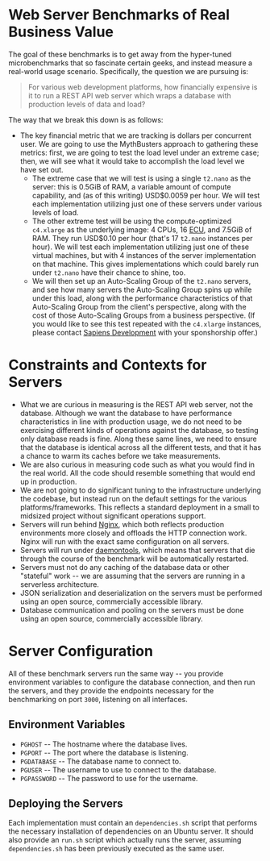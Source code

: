 Web Server Benchmarks of Real Business Value
===============================================

The goal of these benchmarks is to get away from the hyper-tuned microbenchmarks that so fascinate certain geeks, and instead measure
a real-world usage scenario. Specifically, the question we are pursuing is:

> For various web development platforms, how financially expensive is it to run a REST API web server
> which wraps a database with production levels of data and load?

The way that we break this down is as follows:

* The key financial metric that we are tracking is dollars per concurrent user. We are going to use the MythBusters approach to
  gathering these metrics: first, we are going to test the load level under an extreme case; then, we will see what it would take
  to accomplish the load level we have set out.
  * The extreme case that we will test is using a single `t2.nano` as the server:
  this is 0.5GiB of RAM, a variable amount of compute capability, and (as of this writing) USD$0.0059 per hour. We will test
  each implementation utilizing just one of these servers under various levels of load.
  * The other extreme test will be using the compute-optimized `c4.xlarge` as the underlying image:
  4 CPUs, 16 [ECU](https://aws.amazon.com/ec2/faqs/#What_is_an_EC2_Compute_Unit_and_why_did_you_introduce_it), and 7.5GiB of RAM.
  They run USD$0.10 per hour (that's 17 `t2.nano` instances per hour). We will test each implementation utilizing just one of
  these virtual machines, but with 4 instances of the server implementation on that machine. This gives implementations which could
  barely run under `t2.nano` have their chance to shine, too.
  * We will then set up an Auto-Scaling Group of the `t2.nano` servers, and see how many servers the Auto-Scaling Group spins
  up while under this load, along with the performance characteristics of that Auto-Scaling Group from the client's perspective,
  along with the cost of those Auto-Scaling Groups from a business perspective.  (If you would like to see this test repeated
  with the `c4.xlarge` instances, please contact [Sapiens Development](http://sapiensdev.com) with your sponshorship offer.)

Constraints and Contexts for Servers
======================================

* What we are curious in measuring is the REST API web server, not the database. Although we want the database to have performance
  characteristics in line with production usage, we do not need to be exercising different kinds of operations against the database,
  so testing only database reads is fine. Along these same lines, we need to ensure that the database is identical across all the
  different tests, and that it has a chance to warm its caches before we take measurements.
* We are also curious in measuring code such as what you would find in the real world. All the code should resemble something that
  would end up in production.
* We are not going to do significant tuning to the infrastructure underlying the codebase, but instead run on the default
  settings for the various platforms/frameworks. This reflects a standard deployment in a small to midsized project without
  significant operations support.
* Servers will run behind [Nginx](https://www.nginx.com/resources/wiki/), which both reflects production environments more closely
  and offloads the HTTP connection work. Nginx will run with the exact same configuration on all servers.
* Servers will run under [daemontools](https://cr.yp.to/daemontools.html), which means that servers that die through the
  course of the benchmark will be automatically restarted.
* Servers must not do any caching of the database data or other "stateful" work -- we are assuming that the servers are
  running in a serverless architecture.
* JSON serialization and deserialization on the servers must be performed using an open source, commercially accessible library.
* Database communication and pooling on the servers must be done using an open source, commercially accessible library.

Server Configuration
=====================

All of these benchmark servers run the same way -- you provide environment variables to configure the database
connection, and then run the servers, and they provide the endpoints necessary for the benchmarking on port `3000`,
listening on all interfaces.

Environment Variables
-------------------------

* `PGHOST` -- The hostname where the database lives.
* `PGPORT` -- The port where the database is listening.
* `PGDATABASE` -- The database name to connect to.
* `PGUSER` -- The username to use to connect to the database.
* `PGPASSWORD` -- The password to use for the username.

Deploying the Servers
----------------------

Each implementation must contain an `dependencies.sh` script that performs the necessary installation
of dependencies on an Ubuntu server.  It should also provide an `run.sh` script which actually runs the server, assuming
`dependencies.sh` has been previously executed as the same user.
